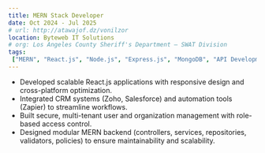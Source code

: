 ```yaml
---
title: MERN Stack Developer
date: Oct 2024 - Jul 2025
# url: http://atawajof.dz/vonilzor
location: Byteweb IT Solutions
# org: Los Angeles County Sheriff's Department – SWAT Division
tags:
 ["MERN", "React.js", "Node.js", "Express.js", "MongoDB", "API Development", "Integrations"]
---
```


- Developed scalable React.js applications with responsive design and cross-platform optimization.
- Integrated CRM systems (Zoho, Salesforce) and automation tools (Zapier) to streamline workflows.
- Built secure, multi-tenant user and organization management with role-based access control.
- Designed modular MERN backend (controllers, services, repositories, validators, policies) to ensure maintainability and scalability.
